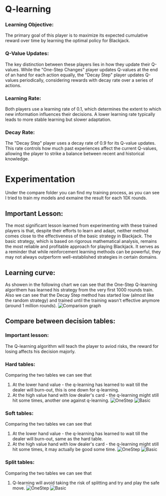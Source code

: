 # Q-learning
### Learning Objective:
The primary goal of this player is to maximize its expected cumulative reward over time by learning the optimal policy for Blackjack.

### Q-Value Updates:
The key distinction between these players lies in how they update their Q-values.
While the "One-Step Changes" player updates Q-values at the end of an hand for each action equally,
the "Decay Step" player updates Q-values periodically, considering rewards with decay rate over a series of actions.

### Learning Rate:
Both players use a learning rate of 0.1,
which determines the extent to which new information influences their decisions.
A lower learning rate typically leads to more stable learning but slower adaptation.

### Decay Rate:
The "Decay Step" player uses a decay rate of 0.9 for its Q-value updates.
This rate controls how much past experiences affect the current Q-values,
allowing the player to strike a balance between recent and historical knowledge.

# Experimentation
Under the compare folder you can find my training process, as you can see I tried to train my models and exmaine the result for each 10X rounds.

## Important Lesson:
The most significant lesson learned from experimenting with these trained players is that, despite their efforts to learn and adapt, neither method comes close to the effectiveness of the basic strategy in Blackjack. The basic strategy, which is based on rigorous mathematical analysis, remains the most reliable and profitable approach for playing Blackjack. It serves as a reminder that while reinforcement learning methods can be powerful, they may not always outperform well-established strategies in certain domains.

## Learning curve:
As showen in the following chart we can see that the One-Step Q-learning algorithem has learned his strategy from the very first 1000 rounds train.  
Also we can see that the Decay Step method has started low (almost like the random strategy) and trained until the training wasn't effective anymore (around 1 million rounds).
![Comparison graph](https://github.com/Bar-A-94/BlackJack/blob/master/compare/compare%201000%20games%20for%20each%20training%20session.png?raw=true)

## Compare between decision tables:
### Important lesson:
The Q-learning algorithm will teach the player to aviod risks, the reward for losing affects his decision majorly.  
### Hard tables:
Comparing the two tables we can see that 
1. At the lower hand value - the q-learning has learned to wait till the dealer will burn-out, this is one down for q-learning.
2. At the high value hand with low dealer's card - the q-learning might still hit some times, another one against q-learning.
![OneStep](https://github.com/Bar-A-94/BlackJack/blob/master/Players/RLPlayers/Heat%20map%20tables/QLearning1Step%20Hard%20table.png)
![Basic](https://github.com/Bar-A-94/BlackJack/blob/master/Players/TablesPlayers/Heat%20map%20tables/Basic%20player%20Hard%20table.png)   

### Soft tables:
Comparing the two tables we can see that 
1. At the lower hand value - the q-learning has learned to wait till the dealer will burn-out, same as the hard table.
2. At the high value hand with low dealer's card - the q-learning might still hit some times, it may actually be good some time.
![OneStep](https://github.com/Bar-A-94/BlackJack/blob/master/Players/RLPlayers/Heat%20map%20tables/QLearning1Step%20Soft%20table.png)
![Basic](https://github.com/Bar-A-94/BlackJack/blob/master/Players/TablesPlayers/Heat%20map%20tables/Basic%20player%20Soft%20table.png)   

### Split tables:
Comparing the two tables we can see that 
1. Q-learning will avoid taking the risk of splitting and try and play the safe move.
![OneStep](https://github.com/Bar-A-94/BlackJack/blob/master/Players/RLPlayers/Heat%20map%20tables/QLearning1Step%20Split%20table.png)
![Basic](https://github.com/Bar-A-94/BlackJack/blob/master/Players/TablesPlayers/Heat%20map%20tables/Basic%20player%20Split%20table.png) 
